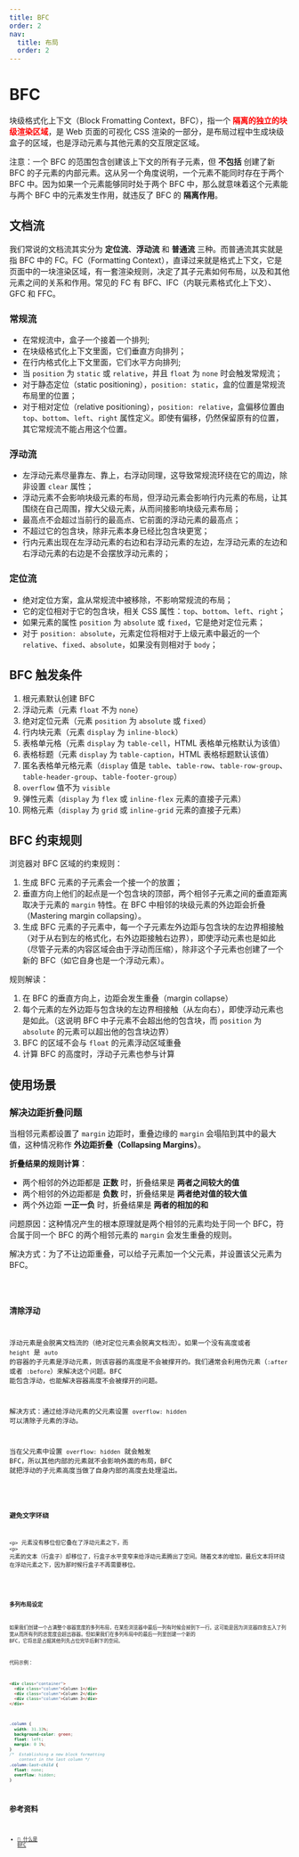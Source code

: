 ```yaml
---
title: BFC
order: 2
nav:
  title: 布局
  order: 2
---
```


# BFC

块级格式化上下文（Block Fromatting Context，BFC），指一个 <strong style="color:red">隔离的独立的块级渲染区域</strong>，是 Web 页面的可视化 CSS 渲染的一部分，是布局过程中生成块级盒子的区域，也是浮动元素与其他元素的交互限定区域。

注意：一个 BFC 的范围包含创建该上下文的所有子元素，但 **不包括** 创建了新 BFC 的子元素的内部元素。这从另一个角度说明，一个元素不能同时存在于两个 BFC 中。因为如果一个元素能够同时处于两个 BFC 中，那么就意味着这个元素能与两个 BFC 中的元素发生作用，就违反了 BFC 的 **隔离作用**。

## 文档流

我们常说的文档流其实分为 **定位流**、**浮动流** 和 **普通流** 三种。而普通流其实就是指 BFC 中的 FC。FC（Formatting Context），直译过来就是格式上下文，它是页面中的一块渲染区域，有一套渲染规则，决定了其子元素如何布局，以及和其他元素之间的关系和作用。常见的 FC 有 BFC、IFC（内联元素格式化上下文）、GFC 和 FFC。

### 常规流

- 在常规流中，盒子一个接着一个排列;
- 在块级格式化上下文里面，它们垂直方向排列；
- 在行内格式化上下文里面，它们水平方向排列;
- 当 `position` 为 `static` 或 `relative`，并且 `float` 为 `none` 时会触发常规流；
- 对于静态定位（static positioning），`position: static`，盒的位置是常规流布局里的位置；
- 对于相对定位（relative positioning），`position: relative`，盒偏移位置由 `top`、`bottom`、`left`、`right` 属性定义。即使有偏移，仍然保留原有的位置，其它常规流不能占用这个位置。

### 浮动流

- 左浮动元素尽量靠左、靠上，右浮动同理，这导致常规流环绕在它的周边，除非设置 `clear` 属性；
- 浮动元素不会影响块级元素的布局，但浮动元素会影响行内元素的布局，让其围绕在自己周围，撑大父级元素，从而间接影响块级元素布局；
- 最高点不会超过当前行的最高点、它前面的浮动元素的最高点；
- 不超过它的包含块，除非元素本身已经比包含块更宽；
- 行内元素出现在左浮动元素的右边和右浮动元素的左边，左浮动元素的左边和右浮动元素的右边是不会摆放浮动元素的；

### 定位流

- 绝对定位方案，盒从常规流中被移除，不影响常规流的布局；
- 它的定位相对于它的包含块，相关 CSS 属性：`top`、`bottom`、`left`、`right`；
- 如果元素的属性 `position` 为 `absolute` 或 `fixed`，它是绝对定位元素；
- 对于 `position: absolute`，元素定位将相对于上级元素中最近的一个 `relative`、`fixed`、`absolute`，如果没有则相对于 `body`；

## BFC 触发条件

1. 根元素默认创建 BFC
2. 浮动元素（元素 `float` 不为 `none`）
3. 绝对定位元素（元素 `position` 为 `absolute` 或 `fixed`）
4. 行内块元素（元素 `display` 为 `inline-block`）
5. 表格单元格（元素 `display` 为 `table-cell`，HTML 表格单元格默认为该值）
6. 表格标题（元素 `display` 为 `table-caption`，HTML 表格标题默认该值）
7. 匿名表格单元格元素（`display` 值是 `table`、`table-row`、`table-row-group`、`table-header-group`、`table-footer-group`）
8. `overflow` 值不为 `visible`
9. 弹性元素（`display` 为 `flex` 或 `inline-flex` 元素的直接子元素）
10. 网格元素（`display` 为 `grid` 或 `inline-grid` 元素的直接子元素）

## BFC 约束规则

浏览器对 BFC 区域的约束规则：

1. 生成 BFC 元素的子元素会一个接一个的放置；
2. 垂直方向上他们的起点是一个包含块的顶部，两个相邻子元素之间的垂直距离取决于元素的 `margin` 特性。在 BFC 中相邻的块级元素的外边距会折叠（Mastering margin collapsing）。
3. 生成 BFC 元素的子元素中，每一个子元素左外边距与包含块的左边界相接触（对于从右到左的格式化，右外边距接触右边界），即使浮动元素也是如此（尽管子元素的内容区域会由于浮动而压缩），除非这个子元素也创建了一个新的 BFC（如它自身也是一个浮动元素）。

规则解读：

1. 在 BFC 的垂直方向上，边距会发生重叠（margin collapse）
2. 每个元素的左外边距与包含块的左边界相接触（从左向右），即使浮动元素也是如此。（这说明 BFC 中子元素不会超出他的包含块，而 `position` 为 `absolute` 的元素可以超出他的包含块边界）
3. BFC 的区域不会与 `float` 的元素浮动区域重叠
4. 计算 BFC 的高度时，浮动子元素也参与计算

## 使用场景

### 解决边距折叠问题

当相邻元素都设置了 `margin` 边距时，重叠边缘的 `margin` 会塌陷到其中的最大值，这种情况称作 **外边距折叠（Collapsing Margins）**。

**折叠结果的规则计算**：

- 两个相邻的外边距都是 **正数** 时，折叠结果是 **两者之间较大的值**
- 两个相邻的外边距都是 **负数** 时，折叠结果是 **两者绝对值的较大值**
- 两个外边距 **一正一负** 时，折叠结果是 **两者的相加的和**

问题原因：这种情况产生的根本原理就是两个相邻的元素均处于同一个 BFC，符合属于同一个 BFC 的两个相邻元素的 `margin` 会发生重叠的规则。

解决方式：为了不让边距重叠，可以给子元素加一个父元素，并设置该父元素为 BFC。

<code src="../../example/layout/bfc/bfc-margin-collapse/index.tsx" />

### 清除浮动

浮动元素是会脱离文档流的（绝对定位元素会脱离文档流）。如果一个没有高度或者 `height` 是 `auto` 的容器的子元素是浮动元素，则该容器的高度是不会被撑开的。我们通常会利用伪元素（`:after` 或者 `:before`）来解决这个问题。BFC 能包含浮动，也能解决容器高度不会被撑开的问题。

解决方式：通过给浮动元素的父元素设置 `overflow: hidden` 可以清除子元素的浮动。

当在父元素中设置 `overflow: hidden` 就会触发 BFC，所以其他内部的元素就不会影响外面的布局，BFC 就把浮动的子元素高度当做了自身内部的高度去处理溢出。

<code src="../../example/layout/bfc/bfc-clear-float/index.tsx" />

### 避免文字环绕

`<p>` 元素没有移位但它叠在了浮动元素之下，而 `<p>` 元素的文本（行盒子）却移位了，行盒子水平变窄来给浮动元素腾出了空间。随着文本的增加，最后文本将环绕在浮动元素之下，因为那时候行盒子不再需要移位。

<code src="../../example/layout/bfc/bfc-words-wrap/index.tsx" />

### 多列布局设定

如果我们创建一个占满整个容器宽度的多列布局，在某些浏览器中最后一列有时候会掉到下一行。这可能是因为浏览器四舍五入了列宽从而所有列的总宽度会超出容器。但如果我们在多列布局中的最后一列里创建一个新的 BFC，它将总是占据其他列先占位完毕后剩下的空间。

代码示例：

```html
<div class="container">
  <div class="column">Column 1</div>
  <div class="column">Column 2</div>
  <div class="column">Column 3</div>
</div>
```

```css
.column {
  width: 31.33%;
  background-color: green;
  float: left;
  margin: 0 1%;
}
/*  Establishing a new block formatting
    context in the last column */
.column:last-child {
  float: none;
  overflow: hidden;
}
```

## 参考资料

- [📝 什么是 BFC](https://www.cnblogs.com/libin-1/p/7098468.html)
